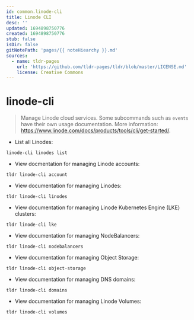 ```yaml
---
id: common.linode-cli
title: Linode CLI
desc: ''
updated: 1694898750776
created: 1694898750776
stub: false
isDir: false
gitNotePath: 'pages/{{ noteHiearchy }}.md'
sources:
  - name: tldr-pages
    url: 'https://github.com/tldr-pages/tldr/blob/master/LICENSE.md'
    license: Creative Commons
---
```

# linode-cli

> Manage Linode cloud services.
> Some subcommands such as `events` have their own usage documentation.
> More information: <https://www.linode.com/docs/products/tools/cli/get-started/>.

- List all Linodes:

`linode-cli linodes list`

- View docmentation for managing Linode accounts:

`tldr linode-cli account`

- View documentation for managing Linodes:

`tldr linode-cli linodes`

- View documentation for managing Linode Kubernetes Engine (LKE) clusters:

`tldr linode-cli lke`

- View documentation for managing NodeBalancers:

`tldr linode-cli nodebalancers`

- View documentation for managing Object Storage:

`tldr linode-cli object-storage`

- View documentation for managing DNS domains:

`tldr linode-cli domains`

- View documentation for managing Linode Volumes:

`tldr linode-cli volumes`

